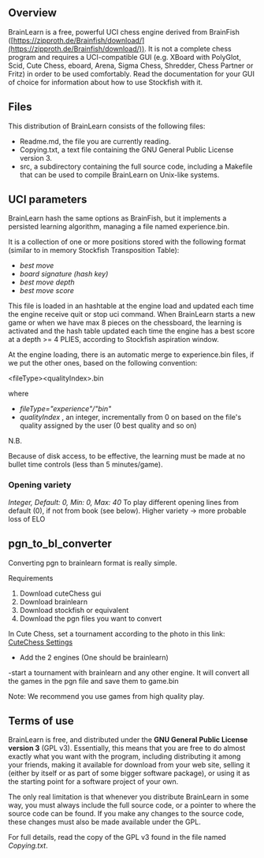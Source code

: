 ## Overview

BrainLearn is a free, powerful UCI chess engine derived from BrainFish ([https://zipproth.de/Brainfish/download/](https://zipproth.de/Brainfish/download/)). It is not a complete chess program and requires a UCI-compatible GUI (e.g. XBoard with PolyGlot, Scid, Cute Chess, eboard, Arena, Sigma Chess, Shredder, Chess Partner or Fritz) in order to be used comfortably. Read the documentation for your GUI of choice for information about how to use Stockfish with it.

## Files

This distribution of BrainLearn consists of the following files:

- Readme.md, the file you are currently reading.
- Copying.txt, a text file containing the GNU General Public License version 3.
- src, a subdirectory containing the full source code, including a Makefile that can be used to compile BrainLearn on Unix-like systems.

## UCI parameters

BrainLearn hash the same options as BrainFish, but it implements a persisted learning algorithm, managing a file named experience.bin.

It is a collection of one or more positions stored with the following format (similar to in memory Stockfish Transposition Table):

- _best move_
- _board signature (hash key)_
- _best move depth_
- _best move score_

This file is loaded in an hashtable at the engine load and updated each time the engine receive quit or stop uci command.
When BrainLearn starts a new game or when we have max 8 pieces on the chessboard, the learning is activated and the hash table updated each time the engine has a best score
at a depth >= 4 PLIES, according to Stockfish aspiration window.

At the engine loading, there is an automatic merge to experience.bin files, if we put the other ones, based on the following convention:

&lt;fileType&gt;&lt;qualityIndex&gt;.bin

where

- _fileType=&quot;experience&quot;/&quot;bin&quot;_
- _qualityIndex_ , an integer, incrementally from 0 on based on the file&#39;s quality assigned by the user (0 best quality and so on)

N.B.

Because of disk access, to be effective, the learning must be made at no bullet time controls (less than 5 minutes/game).

### Opening variety

_Integer, Default: 0, Min: 0, Max: 40_
To play different opening lines from default (0), if not from book (see below).
Higher variety -> more probable loss of ELO

## pgn_to_bl_converter

Converting pgn to brainlearn format is really simple.

Requirements
1. Download cuteChess gui
2. Download brainlearn
3. Download stockfish or equivalent
3. Download the pgn files you want to convert

In Cute Chess, set a tournament according to the photo in this link:
[CuteChess Settings](https://github.com/amchess/BrainLearn/tree/master/doc/pgn_to_bl.PNG)

- Add the 2 engines (One should be brainlearn)

-start a tournament with brainlearn and any other engine. It will convert all the games in the pgn file and save them to game.bin

Note: We recommend you use games from high quality play.

## Terms of use

BrainLearn is free, and distributed under the **GNU General Public License version 3** (GPL v3). Essentially, this means that you are free to do almost exactly what you want with the program, including distributing it among your friends, making it available for download from your web site, selling it (either by itself or as part of some bigger software package), or using it as the starting point for a software project of your own.

The only real limitation is that whenever you distribute BrainLearn in some way, you must always include the full source code, or a pointer to where the source code can be found. If you make any changes to the source code, these changes must also be made available under the GPL.

For full details, read the copy of the GPL v3 found in the file named _Copying.txt_.